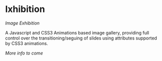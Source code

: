 # Ixhibition 
*Image Exhibition*

A Javascript and CSS3 Animations based image gallery, providing full control over the transitioning/seguing of slides using attributes supported by CSS3 animations.


*More info to come*
